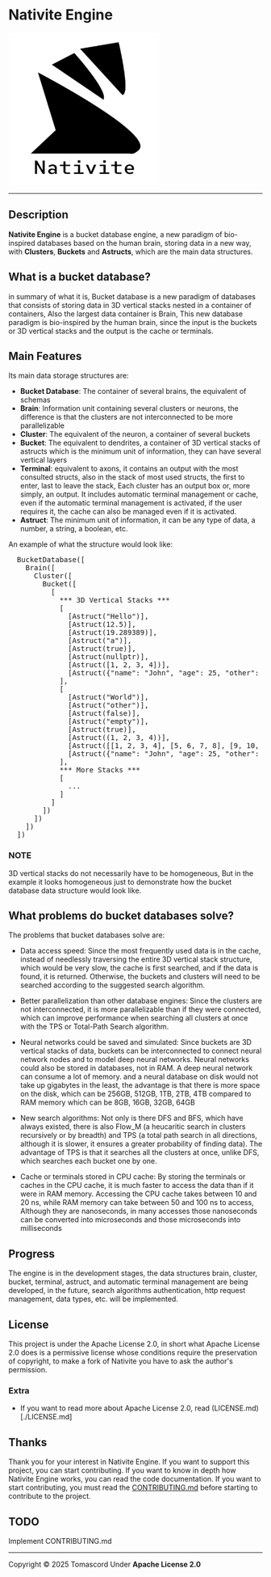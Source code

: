 # Nativite Engine

<div class="nativite-image">
  <img src="./Public/Assets/nativite-with-text.png" width="300" height="300" alt="Nativite Logo">
</div>

---

## Description

**Nativite Engine** is a bucket database engine, a new paradigm of bio-inspired databases
based on the human brain, storing data in a new way, with **Clusters**, **Buckets** and **Astructs**,
which are the main data structures.

## What is a bucket database?

in summary of what it is, Bucket database is a new paradigm of databases that 
consists of storing data in 3D vertical stacks nested in a container of containers,
Also the largest data container is Brain, This new database paradigm is bio-inspired by
the human brain, since the input is the buckets or 3D vertical stacks and the output is
the cache or terminals.

## Main Features

Its main data storage structures are:

- **Bucket Database**: The container of several brains, the equivalent of schemas 
- **Brain**: Information unit containing several clusters or neurons, the difference is
             that the clusters are not interconnected to be more parallelizable
- **Cluster**: The equivalent of the neuron, a container of several buckets
- **Bucket**: The equivalent to dendrites, a container of 3D vertical stacks of astructs which is the minimum
              unit of information,
              they can have several vertical layers
- **Terminal**: equivalent to axons, it contains an output with the most consulted structs,
                also in the stack of most used structs, the first to enter,
                last to leave the stack, Each cluster has an output box or, more simply,
                an output. It includes automatic terminal management or cache, even if the
                automatic terminal management is activated, if the user requires it, the cache
                can also be managed even if it is activated.
- **Astruct**: The minimum unit of information, it can be any type of data, a number,
               a string, a boolean, etc.

An example of what the structure would look like:

<pre>
  BucketDatabase([
    Brain([
      Cluster([
        Bucket([
          [
            *** 3D Vertical Stacks ***
            [   
              [Astruct("Hello")],
              [Astruct(12.5)],
              [Astruct(19.289389)],
              [Astruct("a")],
              [Astruct(true)],
              [Astruct(nullptr)],
              [Astruct([1, 2, 3, 4])],
              [Astruct({"name": "John", "age": 25, "other": {...}})]
            ],
            [   
              [Astruct("World")],
              [Astruct("other")],
              [Astruct(false)],
              [Astruct("empty")],
              [Astruct(true)],
              [Astruct((1, 2, 3, 4))],
              [Astruct([[1, 2, 3, 4], [5, 6, 7, 8], [9, 10, 11, 12], [13, 14, 15, 16]])],
              [Astruct({"name": "John", "age": 25, "other": {...}})]
            ],
            *** More Stacks ***
            [
              ...
            ]
          ]
        ])
      ])
    ])
  ])
</pre>

### NOTE
3D vertical stacks do not necessarily have to be homogeneous, But in the example it
looks homogeneous just to demonstrate how the bucket database data structure
would look like.

## What problems do bucket databases solve?

The problems that bucket databases solve are:

- Data access speed:
  Since the most frequently used data is in the cache, instead of needlessly traversing the entire 3D vertical stack structure, which would be very slow, the cache is first searched, and if the data is found, it is returned. Otherwise, the buckets and clusters will need to be searched according to the suggested search algorithm.

- Better parallelization than other database engines:
  Since the clusters are not interconnected, it is more parallelizable than
  if they were connected, which can improve performance when searching all clusters
  at once with the TPS or Total-Path Search algorithm.

- Neural networks could be saved and simulated:
  Since buckets are 3D vertical stacks of data, buckets can be interconnected
  to connect neural network nodes and to model deep neural networks. Neural networks
  could also be stored in databases, not in RAM. A deep neural network can consume a lot of memory.
  and a neural database on disk would not take up gigabytes in the least, the advantage is that there
  is more space on the disk, which can be 256GB, 512GB, 1TB, 2TB, 4TB compared to RAM memory which can 
  be 8GB, 16GB, 32GB, 64GB

- New search algorithms:
  Not only is there DFS and BFS, which have always existed, there is also Flow_M 
  (a heucaritic search in clusters recursively or by breadth) and TPS 
  (a total path search in all directions, although it is slower,
  it ensures a greater probability of finding data). The advantage of TPS is that it searches all
  the clusters at once, unlike DFS, which searches each bucket one by one.

- Cache or terminals stored in CPU cache:
  By storing the terminals or caches in the CPU cache, it is much faster to access the data
  than if it were in RAM memory. Accessing the CPU cache takes between 10 and 20 ns, while RAM
  memory can take between 50 and 100 ns to access, Although they are nanoseconds, in many accesses those nanoseconds can be converted into microseconds and those microseconds into milliseconds

## Progress

The engine is in the development stages, the data structures brain, cluster, bucket, terminal,
astruct, and automatic terminal management are being developed, in the future, search algorithms authentication, http request management, data types, etc. will be implemented.

## License

This project is under the Apache License 2.0, in short what Apache License 2.0
does is a permissive license whose conditions require the preservation of copyright,
to make a fork of Nativite you have to ask the author's permission.

### Extra
- If you want to read more about Apache License 2.0, read (LICENSE.md)[./LICENSE.md]

## Thanks

Thank you for your interest in Nativite Engine. If you want to support this project, you can start contributing. If you want to know in depth how Nativite Engine works, you can read the code documentation. If you want to start contributing, you must read the [CONTRIBUTING.md](./CONTRIBUTING.md) before starting to contribute to the project.

## TODO
Implement CONTRIBUTING.md

---

Copyright © 2025 Tomascord
Under **Apache License 2.0**